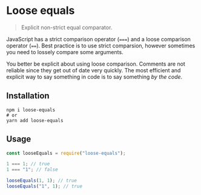 # Loose equals

> Explicit non-strict equal comparator.

JavaScript has a strict comparison operator (`===`) and a loose comparison operator (`==`). Best practice is to use strict comparsion, however sometimes you need to lossely compare some arguments.

You better be explicit about using loose comparison. Comments are not reliable since they get out of date very quickly. The most efficient and explicit way to say something in code is to say something _by the code_.

## Installation

```
npm i loose-equals
# or
yarn add loose-equals
```

## Usage

```js
const looseEquals = require("loose-equals");

1 === 1; // true
1 === "1"; // false

looseEquals(1, 1); // true
looseEquals("1", 1); // true
```
